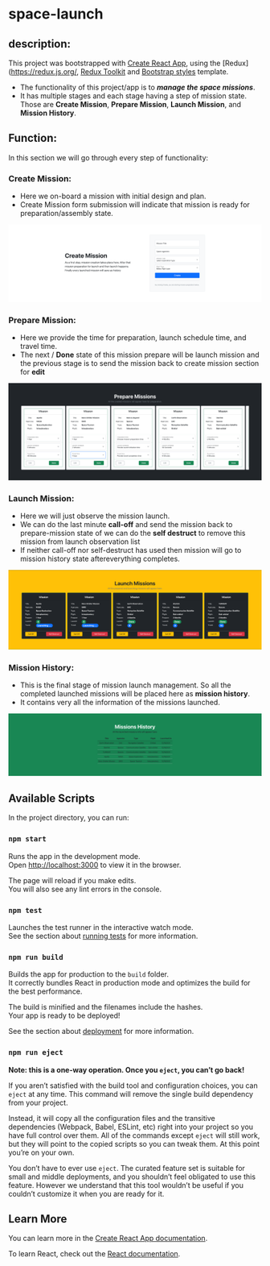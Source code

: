 # space-launch

## description:

This project was bootstrapped with [Create React App](https://github.com/facebook/create-react-app), using the [Redux](https://redux.js.org/, [Redux Toolkit](https://redux-toolkit.js.org/) and [Bootstrap styles](https://getbootstrap.com/) template.
- The functionality of this project/app is to ***manage the space missions***.
- It has multiple stages and each stage having a step of mission state. Those are **Create Mission**, **Prepare Mission**, **Launch Mission**, and **Mission History**.

## Function:

In this section we will go through every step of functionality:

### Create Mission:
- Here we on-board a mission with initial design and plan.
- Create Mission form submission will indicate that mission is ready for preparation/assembly state.

![Create Mission](public/images/create-mission.png "Create Mission")


### Prepare Mission:
- Here we provide the time for preparation, launch schedule time, and travel time. 
- The next / **Done** state of this mission prepare will be launch mission and the previous stage is to send the mission back to create mission section for **edit**


![Prepare Mission](public/images/prepare-missions.png "Prepare Mission")


### Launch Mission:
- Here we will just observe the mission launch.
- We can do the last minute **call-off** and send the mission back to prepare-mission state of we can do the **self destruct** to remove this mission from launch observation list
- If neither call-off nor self-destruct has used then mission will go to mission history state aftereverything completes.

![Launch Mission](public/images/launch-missions.png "Launcg Mission")


### Mission History:
- This is the final stage of mission launch management. So all the completed launched missions will be placed here as **mission history**.
- It contains very all the information of the missions launched.

![Mission History](public/images/missions-history.png "Mission History")

## Available Scripts

In the project directory, you can run:

### `npm start`

Runs the app in the development mode.<br />
Open [http://localhost:3000](http://localhost:3000) to view it in the browser.

The page will reload if you make edits.<br />
You will also see any lint errors in the console.

### `npm test`

Launches the test runner in the interactive watch mode.<br />
See the section about [running tests](https://facebook.github.io/create-react-app/docs/running-tests) for more information.

### `npm run build`

Builds the app for production to the `build` folder.<br />
It correctly bundles React in production mode and optimizes the build for the best performance.

The build is minified and the filenames include the hashes.<br />
Your app is ready to be deployed!

See the section about [deployment](https://facebook.github.io/create-react-app/docs/deployment) for more information.

### `npm run eject`

**Note: this is a one-way operation. Once you `eject`, you can’t go back!**

If you aren’t satisfied with the build tool and configuration choices, you can `eject` at any time. This command will remove the single build dependency from your project.

Instead, it will copy all the configuration files and the transitive dependencies (Webpack, Babel, ESLint, etc) right into your project so you have full control over them. All of the commands except `eject` will still work, but they will point to the copied scripts so you can tweak them. At this point you’re on your own.

You don’t have to ever use `eject`. The curated feature set is suitable for small and middle deployments, and you shouldn’t feel obligated to use this feature. However we understand that this tool wouldn’t be useful if you couldn’t customize it when you are ready for it.

## Learn More

You can learn more in the [Create React App documentation](https://facebook.github.io/create-react-app/docs/getting-started).

To learn React, check out the [React documentation](https://reactjs.org/).
